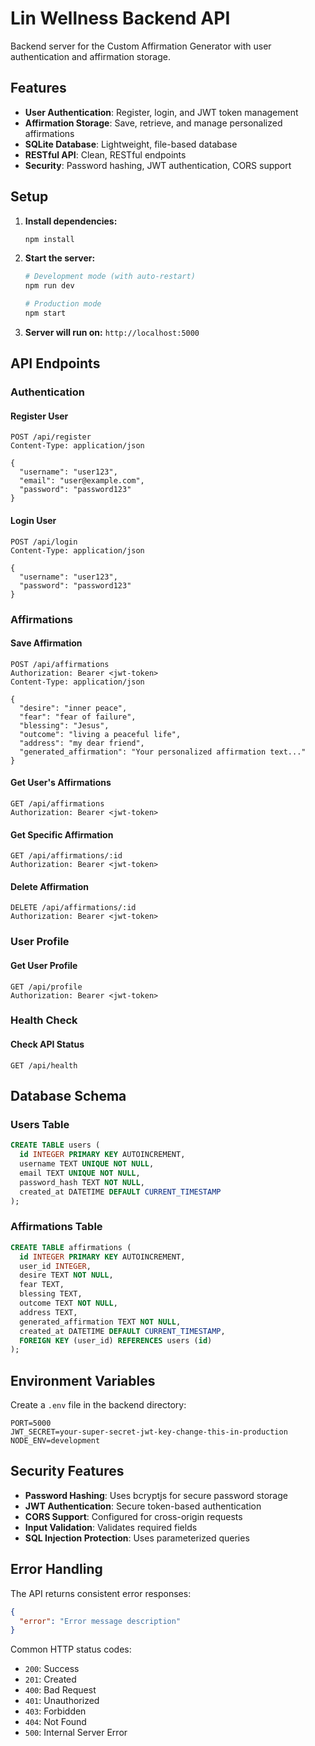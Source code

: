 # Lin Wellness Backend API

Backend server for the Custom Affirmation Generator with user authentication and affirmation storage.

## Features

- **User Authentication**: Register, login, and JWT token management
- **Affirmation Storage**: Save, retrieve, and manage personalized affirmations
- **SQLite Database**: Lightweight, file-based database
- **RESTful API**: Clean, RESTful endpoints
- **Security**: Password hashing, JWT authentication, CORS support

## Setup

1. **Install dependencies:**
   ```bash
   npm install
   ```

2. **Start the server:**
   ```bash
   # Development mode (with auto-restart)
   npm run dev
   
   # Production mode
   npm start
   ```

3. **Server will run on:** `http://localhost:5000`

## API Endpoints

### Authentication

#### Register User
```
POST /api/register
Content-Type: application/json

{
  "username": "user123",
  "email": "user@example.com",
  "password": "password123"
}
```

#### Login User
```
POST /api/login
Content-Type: application/json

{
  "username": "user123",
  "password": "password123"
}
```

### Affirmations

#### Save Affirmation
```
POST /api/affirmations
Authorization: Bearer <jwt-token>
Content-Type: application/json

{
  "desire": "inner peace",
  "fear": "fear of failure",
  "blessing": "Jesus",
  "outcome": "living a peaceful life",
  "address": "my dear friend",
  "generated_affirmation": "Your personalized affirmation text..."
}
```

#### Get User's Affirmations
```
GET /api/affirmations
Authorization: Bearer <jwt-token>
```

#### Get Specific Affirmation
```
GET /api/affirmations/:id
Authorization: Bearer <jwt-token>
```

#### Delete Affirmation
```
DELETE /api/affirmations/:id
Authorization: Bearer <jwt-token>
```

### User Profile

#### Get User Profile
```
GET /api/profile
Authorization: Bearer <jwt-token>
```

### Health Check

#### Check API Status
```
GET /api/health
```

## Database Schema

### Users Table
```sql
CREATE TABLE users (
  id INTEGER PRIMARY KEY AUTOINCREMENT,
  username TEXT UNIQUE NOT NULL,
  email TEXT UNIQUE NOT NULL,
  password_hash TEXT NOT NULL,
  created_at DATETIME DEFAULT CURRENT_TIMESTAMP
);
```

### Affirmations Table
```sql
CREATE TABLE affirmations (
  id INTEGER PRIMARY KEY AUTOINCREMENT,
  user_id INTEGER,
  desire TEXT NOT NULL,
  fear TEXT,
  blessing TEXT,
  outcome TEXT NOT NULL,
  address TEXT,
  generated_affirmation TEXT NOT NULL,
  created_at DATETIME DEFAULT CURRENT_TIMESTAMP,
  FOREIGN KEY (user_id) REFERENCES users (id)
);
```

## Environment Variables

Create a `.env` file in the backend directory:

```env
PORT=5000
JWT_SECRET=your-super-secret-jwt-key-change-this-in-production
NODE_ENV=development
```

## Security Features

- **Password Hashing**: Uses bcryptjs for secure password storage
- **JWT Authentication**: Secure token-based authentication
- **CORS Support**: Configured for cross-origin requests
- **Input Validation**: Validates required fields
- **SQL Injection Protection**: Uses parameterized queries

## Error Handling

The API returns consistent error responses:

```json
{
  "error": "Error message description"
}
```

Common HTTP status codes:
- `200`: Success
- `201`: Created
- `400`: Bad Request
- `401`: Unauthorized
- `403`: Forbidden
- `404`: Not Found
- `500`: Internal Server Error 